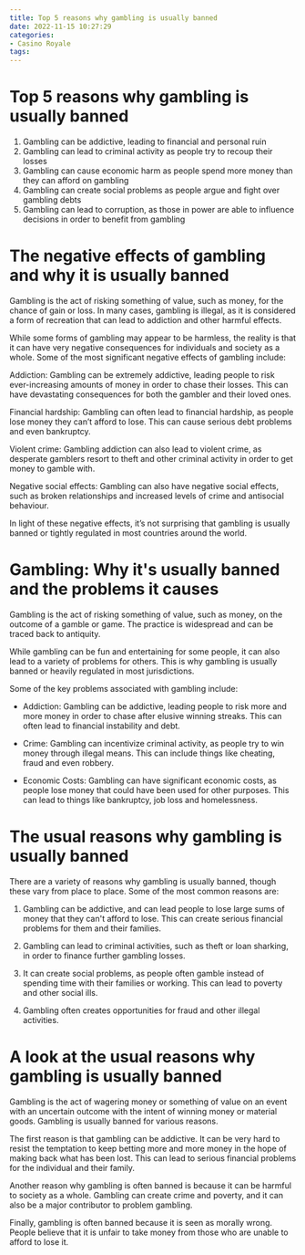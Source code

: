 ```yaml
---
title: Top 5 reasons why gambling is usually banned 
date: 2022-11-15 10:27:29
categories:
- Casino Royale
tags:
---
```



#  Top 5 reasons why gambling is usually banned 

1. Gambling can be addictive, leading to financial and personal ruin 
2. Gambling can lead to criminal activity as people try to recoup their losses 
3. Gambling can cause economic harm as people spend more money than they can afford on gambling 
4. Gambling can create social problems as people argue and fight over gambling debts 
5. Gambling can lead to corruption, as those in power are able to influence decisions in order to benefit from gambling

#  The negative effects of gambling and why it is usually banned 

Gambling is the act of risking something of value, such as money, for the chance of gain or loss. In many cases, gambling is illegal, as it is considered a form of recreation that can lead to addiction and other harmful effects.

While some forms of gambling may appear to be harmless, the reality is that it can have very negative consequences for individuals and society as a whole. Some of the most significant negative effects of gambling include: 

Addiction: Gambling can be extremely addictive, leading people to risk ever-increasing amounts of money in order to chase their losses. This can have devastating consequences for both the gambler and their loved ones. 

Financial hardship: Gambling can often lead to financial hardship, as people lose money they can’t afford to lose. This can cause serious debt problems and even bankruptcy. 

 Violent crime: Gambling addiction can also lead to violent crime, as desperate gamblers resort to theft and other criminal activity in order to get money to gamble with. 

Negative social effects: Gambling can also have negative social effects, such as broken relationships and increased levels of crime and antisocial behaviour. 

In light of these negative effects, it’s not surprising that gambling is usually banned or tightly regulated in most countries around the world.

#  Gambling: Why it's usually banned and the problems it causes 

Gambling is the act of risking something of value, such as money, on the outcome of a gamble or game. The practice is widespread and can be traced back to antiquity.

While gambling can be fun and entertaining for some people, it can also lead to a variety of problems for others. This is why gambling is usually banned or heavily regulated in most jurisdictions.

Some of the key problems associated with gambling include:

* Addiction: Gambling can be addictive, leading people to risk more and more money in order to chase after elusive winning streaks. This can often lead to financial instability and debt.

* Crime: Gambling can incentivize criminal activity, as people try to win money through illegal means. This can include things like cheating, fraud and even robbery.

* Economic Costs: Gambling can have significant economic costs, as people lose money that could have been used for other purposes. This can lead to things like bankruptcy, job loss and homelessness.

#  The usual reasons why gambling is usually banned 

There are a variety of reasons why gambling is usually banned, though these vary from place to place. Some of the most common reasons are:

1. Gambling can be addictive, and can lead people to lose large sums of money that they can't afford to lose. This can create serious financial problems for them and their families.

2. Gambling can lead to criminal activities, such as theft or loan sharking, in order to finance further gambling losses.

3. It can create social problems, as people often gamble instead of spending time with their families or working. This can lead to poverty and other social ills.

4. Gambling often creates opportunities for fraud and other illegal activities.

#  A look at the usual reasons why gambling is usually banned

Gambling is the act of wagering money or something of value on an event with an uncertain outcome with the intent of winning money or material goods. Gambling is usually banned for various reasons.

The first reason is that gambling can be addictive. It can be very hard to resist the temptation to keep betting more and more money in the hope of making back what has been lost. This can lead to serious financial problems for the individual and their family.

Another reason why gambling is often banned is because it can be harmful to society as a whole. Gambling can create crime and poverty, and it can also be a major contributor to problem gambling.

Finally, gambling is often banned because it is seen as morally wrong. People believe that it is unfair to take money from those who are unable to afford to lose it.
